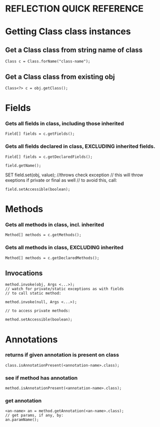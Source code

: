 # REFLECTION QUICK REFERENCE

# Getting Class class instances

## Get a Class class from string name of class

	Class c = Class.forName("class-name");

## Get a Class class from existing obj

	Class<?> c = obj.getClass();

# Fields

### Gets all fields in class, including those inherited

	Field[] fields = c.getFields();

### Gets all fields declared in class, EXCLUDING inherited fields.

	Field[] fields = c.getDeclaredFields();

	field.getName(); 
SET
	field.set(obj, value); //throws check exception
	// this will throw exeptions if private or final as well
	// to avoid this, call:

 	field.setAccessible(boolean);

# Methods

### Gets all methods in class, incl. inherited

	Method[] methods = c.getMethods();	
	
### Gets all methods in class, EXCLUDING inherited
	
	Method[] methods = c.getDeclaredMethods();

## Invocations
	
	method.invoke(obj, Args <...>);
	// watch for private/static exceptions as with fields
	// to call static method:
	
	method.invoke(null, Args <...>);

	// to access private methods:

	method.setAccessible(boolean);

	
# Annotations
### returns if given annotation is present on class

	class.isAnnotationPresent(<annotation-name>.class);
	
### see if method has annotation

	method.isAnnotationPresent(<annotation-name>.class);

### get annotation

	<an-name> an = method.getAnnotation(<an-name>.class);
	// get params, if any, by:
	an.paramName();












